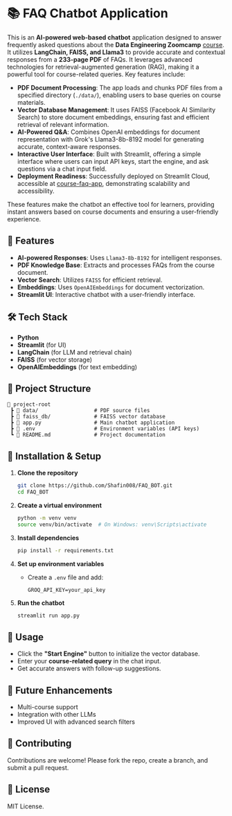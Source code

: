 # 📚 FAQ Chatbot Application

This is an **AI-powered web-based chatbot** application designed to answer frequently asked questions about the **Data Engineering Zoomcamp** [course](https://github.com/DataTalksClub/data-engineering-zoomcamp). It utilizes **LangChain, FAISS, and Llama3** to provide accurate and contextual responses from a **233-page PDF** of FAQs. It leverages advanced technologies for retrieval-augmented generation (RAG), making it a powerful tool for course-related queries. Key features include:

- **PDF Document Processing**: The app loads and chunks PDF files from a specified directory (`./data/`), enabling users to base queries on course materials.
- **Vector Database Management**: It uses FAISS (Facebook AI Similarity Search) to store document embeddings, ensuring fast and efficient retrieval of relevant information.
- **AI-Powered Q&A**: Combines OpenAI embeddings for document representation with Grok's Llama3-8b-8192 model for generating accurate, context-aware responses.
- **Interactive User Interface**: Built with Streamlit, offering a simple interface where users can input API keys, start the engine, and ask questions via a chat input field.
- **Deployment Readiness**: Successfully deployed on Streamlit Cloud, accessible at [course-faq-app](https://course-faq-bot.streamlit.app/), demonstrating scalability and accessibility.

These features make the chatbot an effective tool for learners, providing instant answers based on course documents and ensuring a user-friendly experience.

## 🚀 Features  
- **AI-powered Responses**: Uses `Llama3-8b-8192` for intelligent responses.  
- **PDF Knowledge Base**: Extracts and processes FAQs from the course document.  
- **Vector Search**: Utilizes `FAISS` for efficient retrieval.  
- **Embeddings**: Uses `OpenAIEmbeddings` for document vectorization.  
- **Streamlit UI**: Interactive chatbot with a user-friendly interface.  

## 🛠️ Tech Stack  
- **Python**  
- **Streamlit** (for UI)  
- **LangChain** (for LLM and retrieval chain)  
- **FAISS** (for vector storage)  
- **OpenAIEmbeddings** (for text embedding)  
 

## 📂 Project Structure  
```
📁 project-root  
 ┣ 📁 data/                  # PDF source files  
 ┣ 📁 faiss_db/              # FAISS vector database  
 ┣ 📜 app.py                 # Main chatbot application  
 ┣ 📜 .env                   # Environment variables (API keys)  
 ┗ 📜 README.md              # Project documentation  
```

## 🔧 Installation & Setup  

1. **Clone the repository**  
   ```bash
   git clone https://github.com/Shafin008/FAQ_BOT.git
   cd FAQ_BOT
   ```

2. **Create a virtual environment**  
   ```bash
   python -m venv venv  
   source venv/bin/activate  # On Windows: venv\Scripts\activate  
   ```

3. **Install dependencies**  
   ```bash
   pip install -r requirements.txt  
   ```

4. **Set up environment variables**  
   - Create a `.env` file and add:  
     ```
     GROQ_API_KEY=your_api_key
     ```

5. **Run the chatbot**  
   ```bash
   streamlit run app.py  
   ```

## 🏃 Usage  
- Click the **"Start Engine"** button to initialize the vector database.  
- Enter your **course-related query** in the chat input.  
- Get accurate answers with follow-up suggestions.  

## 📌 Future Enhancements  
- Multi-course support  
- Integration with other LLMs  
- Improved UI with advanced search filters  

## 🤝 Contributing  
Contributions are welcome! Please fork the repo, create a branch, and submit a pull request.  

## 📜 License  
MIT License.  
